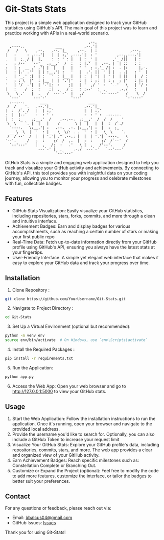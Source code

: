 # Git-Stats Stats
This project is a simple web application designed to track your GitHub statistics using GitHub's API. The main goal of this project was to learn and practice working with APIs in a real-world scenario.

```
                                      ,--,                       
  ,----..              ___          ,--.'|                       
 /   /   \    ,--,   ,--.'|_     ,--,  | :               ,---,   
|   :     : ,--.'|   |  | :,' ,---.'|  : '         ,--,,---.'|   
.   |  ;. / |  |,    :  : ' : |   | : _' |       ,'_ /||   | :   
.   ; /--`  `--'_  .;__,'  /  :   : |.'  |  .--. |  | ::   : :   
;   | ;  __ ,' ,'| |  |   |   |   ' '  ; :,'_ /| :  . |:     |,-.
|   : |.' .''  | | :__,'| :   '   |  .'. ||  ' | |  . .|   : '  |
.   | '_.' :|  | :   '  : |__ |   | :  | '|  | ' |  | ||   |  / :
'   ; : \  |'  : |__ |  | '.'|'   : |  : ;:  | : ;  ; |'   : |: |
'   | '/  .'|  | '.'|;  :    ;|   | '  ,/ '  :  `--'   \   | '/ :
|   :    /  ;  :    ;|  ,   / ;   : ;--'  :  ,      .-./   :    |
 \   \ .'   |  ,   /  ---`-'  |   ,/       `--`----'   /    \  / 
  `---`      ---`-'           '---'                    `-'----'  
  .--.--.       ___                   ___                        
 /  /    '.   ,--.'|_               ,--.'|_                      
|  :  /`. /   |  | :,'              |  | :,'                     
;  |  |--`    :  : ' :              :  : ' :  .--.--.            
|  :  ;_    .;__,'  /    ,--.--.  .;__,'  /  /  /    '           
 \  \    `. |  |   |    /       \ |  |   |  |  :  /`./           
  `----.   \:__,'| :   .--.  .-. |:__,'| :  |  :  ;_             
  __ \  \  |  '  : |__  \__\/: . .  '  : |__ \  \    `.          
 /  /`--'  /  |  | '.'| ," .--.; |  |  | '.'| `----.   \         
'--'.     /   ;  :    ;/  /  ,.  |  ;  :    ;/  /`--'  /         
  `--'---'    |  ,   /;  :   .'   \ |  ,   /'--'.     /          
               ---`-' |  ,     .-./  ---`-'   `--'---'           
                       `--`---'                                  
```

GitHub Stats is a simple and engaging web application designed to help you track and visualize your GitHub activity and achievements. 
By connecting to GitHub's API, this tool provides you with insightful data on your coding journey, allowing you to monitor your progress and celebrate milestones with fun, collectible badges.

## Features 
- GitHub Stats Visualization: Easily visualize your GitHub statistics, including repositories, stars, forks, commits, and more through a clean and intuitive interface.
- Achievement Badges: Earn and display badges for various accomplishments, such as reaching a certain number of stars or making your first public repo
- Real-Time Data: Fetch up-to-date information directly from your GitHub profile using GitHub's API, ensuring you always have the latest stats at your fingertips.
- User-Friendly Interface: A simple yet elegant web interface that makes it easy to explore your GitHub data and track your progress over time.

## Installation
1. Clone Repository :
```bash
git clone https://github.com/YourUsername/Git-Stats.git
```
2. Navigate to Project Directory :
```bash
cd Git-Stats
```
3. Set Up a Virtual Environment (optional but recommended):
```bash
python -m venv env
source env/bin/activate  # On Windows, use `env\Scripts\activate`
```
4. Install the Required Packages :
```bash
pip install -r requirements.txt
```
5. Run the Application:
```bash
python app.py
```
6. Access the Web App: Open your web browser and go to http://127.0.0.1:5000 to view your GitHub stats.

## Usage 
1. Start the Web Application: Follow the installation instructions to run the application. Once it's running, open your browser and navigate to the provided local address.
2. Provide the username you'd like to search for. Optionally, you can also include a GitHub Token to increase your request limit
3. Visualize Your GitHub Stats: Explore your GitHub profile's data, including repositories, commits, stars, and more. The web app provides a clear and organized view of your GitHub activity.
4. Earn Achievement Badges: Reach specific milestones such as: Constellation Complete or Branching Out.
5. Customize or Expand the Project (optional): Feel free to modify the code to add more features, customize the interface, or tailor the badges to better suit your preferences.

## Contact

For any questions or feedback, please reach out via:

- Email: bbalcus04@gmail.com
- GitHub Issues: [Issues](https://github.com/Balcus/CTextEditor/issues)

Thank you for using Git-Stats!

